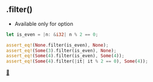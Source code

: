 ## .filter()

* Available only for option

```rust
let is_even = |n: &i32| n % 2 == 0;

assert_eq!(None.filter(is_even), None);
assert_eq!(Some(3).filter(is_even), None);
assert_eq!(Some(4).filter(is_even), Some(4));
assert_eq!(Some(4).filter(|it| it % 2 == 0), Some(4));
```

[📒](https://doc.rust-lang.org/std/option/enum.Option.html#method.filter) 